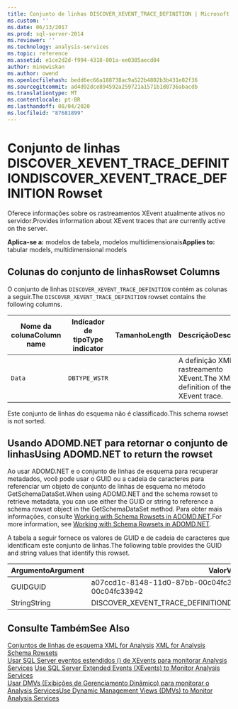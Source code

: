 ```yaml
---
title: Conjunto de linhas DISCOVER_XEVENT_TRACE_DEFINITION | Microsoft Docs
ms.custom: ''
ms.date: 06/13/2017
ms.prod: sql-server-2014
ms.reviewer: ''
ms.technology: analysis-services
ms.topic: reference
ms.assetid: e1ce2d2d-f994-4318-801a-ee0385aecd84
author: minewiskan
ms.author: owend
ms.openlocfilehash: bedd6ec66a188738ac9a522b4802b3b431e82f36
ms.sourcegitcommit: ad4d92dce894592a259721a1571b1d8736abacdb
ms.translationtype: MT
ms.contentlocale: pt-BR
ms.lasthandoff: 08/04/2020
ms.locfileid: "87681899"
---
```

# <a name="discover_xevent_trace_definition-rowset"></a><span data-ttu-id="34c46-102">Conjunto de linhas DISCOVER_XEVENT_TRACE_DEFINITION</span><span class="sxs-lookup"><span data-stu-id="34c46-102">DISCOVER_XEVENT_TRACE_DEFINITION Rowset</span></span>
  <span data-ttu-id="34c46-103">Oferece informações sobre os rastreamentos XEvent atualmente ativos no servidor.</span><span class="sxs-lookup"><span data-stu-id="34c46-103">Provides information about XEvent traces that are currently active on the server.</span></span>  
  
 <span data-ttu-id="34c46-104">**Aplica-se a:** modelos de tabela, modelos multidimensionais</span><span class="sxs-lookup"><span data-stu-id="34c46-104">**Applies to:** tabular models, multidimensional models</span></span>  
  
## <a name="rowset-columns"></a><span data-ttu-id="34c46-105">Colunas do conjunto de linhas</span><span class="sxs-lookup"><span data-stu-id="34c46-105">Rowset Columns</span></span>  
 <span data-ttu-id="34c46-106">O conjunto de linhas `DISCOVER_XEVENT_TRACE_DEFINITION` contém as colunas a seguir.</span><span class="sxs-lookup"><span data-stu-id="34c46-106">The `DISCOVER_XEVENT_TRACE_DEFINITION` rowset contains the following columns.</span></span>  
  
|<span data-ttu-id="34c46-107">Nome da coluna</span><span class="sxs-lookup"><span data-stu-id="34c46-107">Column name</span></span>|<span data-ttu-id="34c46-108">Indicador de tipo</span><span class="sxs-lookup"><span data-stu-id="34c46-108">Type indicator</span></span>|<span data-ttu-id="34c46-109">Tamanho</span><span class="sxs-lookup"><span data-stu-id="34c46-109">Length</span></span>|<span data-ttu-id="34c46-110">Descrição</span><span class="sxs-lookup"><span data-stu-id="34c46-110">Description</span></span>|  
|-----------------|--------------------|------------|-----------------|  
|`Data`|`DBTYPE_WSTR`||<span data-ttu-id="34c46-111">A definição XML do rastreamento XEvent.</span><span class="sxs-lookup"><span data-stu-id="34c46-111">The XML definition of the XEvent trace.</span></span>|  
  
 <span data-ttu-id="34c46-112">Este conjunto de linhas do esquema não é classificado.</span><span class="sxs-lookup"><span data-stu-id="34c46-112">This schema rowset is not sorted.</span></span>  
  
## <a name="using-adomdnet-to-return-the-rowset"></a><span data-ttu-id="34c46-113">Usando ADOMD.NET para retornar o conjunto de linhas</span><span class="sxs-lookup"><span data-stu-id="34c46-113">Using ADOMD.NET to return the rowset</span></span>  
 <span data-ttu-id="34c46-114">Ao usar ADOMD.NET e o conjunto de linhas de esquema para recuperar metadados, você pode usar o GUID ou a cadeia de caracteres para referenciar um objeto de conjunto de linhas de esquema no método GetSchemaDataSet.</span><span class="sxs-lookup"><span data-stu-id="34c46-114">When using ADOMD.NET and the schema rowset to retrieve metadata, you can use either the GUID or string to reference a schema rowset object in the GetSchemaDataSet method.</span></span> <span data-ttu-id="34c46-115">Para obter mais informações, consulte [Working with Schema Rowsets in ADOMD.NET](https://docs.microsoft.com/bi-reference/adomd/multidimensional-models-adomd-net-client/retrieving-metadata-working-with-schema-rowsets).</span><span class="sxs-lookup"><span data-stu-id="34c46-115">For more information, see [Working with Schema Rowsets in ADOMD.NET](https://docs.microsoft.com/bi-reference/adomd/multidimensional-models-adomd-net-client/retrieving-metadata-working-with-schema-rowsets).</span></span>  
  
 <span data-ttu-id="34c46-116">A tabela a seguir fornece os valores de GUID e de cadeia de caracteres que identificam este conjunto de linhas.</span><span class="sxs-lookup"><span data-stu-id="34c46-116">The following table provides the GUID and string values that identify this rowset.</span></span>  
  
|<span data-ttu-id="34c46-117">Argumento</span><span class="sxs-lookup"><span data-stu-id="34c46-117">Argument</span></span>|<span data-ttu-id="34c46-118">Valor</span><span class="sxs-lookup"><span data-stu-id="34c46-118">Value</span></span>|  
|--------------|-----------|  
|<span data-ttu-id="34c46-119">GUID</span><span class="sxs-lookup"><span data-stu-id="34c46-119">GUID</span></span>|<span data-ttu-id="34c46-120">a07ccd1c-8148-11d0-87bb-00c04fc33942</span><span class="sxs-lookup"><span data-stu-id="34c46-120">a07ccd1c-8148-11d0-87bb-00c04fc33942</span></span>|  
|<span data-ttu-id="34c46-121">String</span><span class="sxs-lookup"><span data-stu-id="34c46-121">String</span></span>|<span data-ttu-id="34c46-122">DISCOVER_XEVENT_TRACE_DEFINITION</span><span class="sxs-lookup"><span data-stu-id="34c46-122">DISCOVER_XEVENT_TRACE_DEFINITION</span></span>|  
  
## <a name="see-also"></a><span data-ttu-id="34c46-123">Consulte Também</span><span class="sxs-lookup"><span data-stu-id="34c46-123">See Also</span></span>  
 <span data-ttu-id="34c46-124">[Conjuntos de linhas de esquema XML for Analysis](https://docs.microsoft.com/bi-reference/schema-rowsets/xml/xml-for-analysis-schema-rowsets) </span><span class="sxs-lookup"><span data-stu-id="34c46-124">[XML for Analysis Schema Rowsets](https://docs.microsoft.com/bi-reference/schema-rowsets/xml/xml-for-analysis-schema-rowsets) </span></span>  
 <span data-ttu-id="34c46-125">[Usar SQL Server eventos estendidos &#40;&#41; de XEvents para monitorar Analysis Services](../instances/monitor-analysis-services-with-sql-server-extended-events.md) </span><span class="sxs-lookup"><span data-stu-id="34c46-125">[Use SQL Server Extended Events &#40;XEvents&#41; to Monitor Analysis Services](../instances/monitor-analysis-services-with-sql-server-extended-events.md) </span></span>  
 [<span data-ttu-id="34c46-126">Usar DMVs &#40;Exibições de Gerenciamento Dinâmico&#41; para monitorar o Analysis Services</span><span class="sxs-lookup"><span data-stu-id="34c46-126">Use Dynamic Management Views &#40;DMVs&#41; to Monitor Analysis Services</span></span>](../instances/use-dynamic-management-views-dmvs-to-monitor-analysis-services.md)  
  
  
